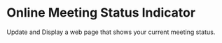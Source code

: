# Online Meeting Status Indicator
Update and Display a web page that shows your current meeting status.
